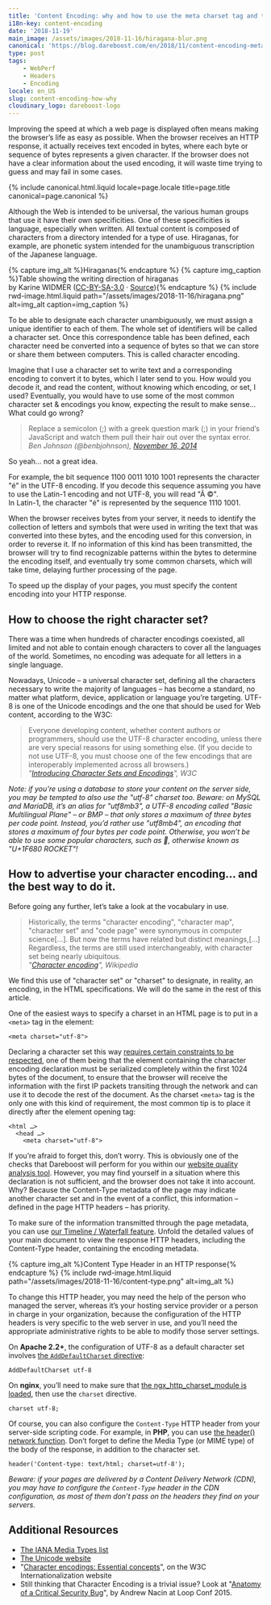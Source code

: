 ```yaml
---
title: 'Content Encoding: why and how to use the meta charset tag and the Content-Type header'
i18n-key: content-encoding
date: '2018-11-19'
main_image: /assets/images/2018-11-16/hiragana-blur.png
canonical: 'https://blog.dareboost.com/en/2018/11/content-encoding-meta-charset-content-type-header/'
type: post
tags:
    - WebPerf
    - Headers
    - Encoding
locale: en_US
slug: content-encoding-how-why
cloudinary_logo: dareboost-logo
---
```


Improving the speed at which a web page is displayed often means making the browser’s life as easy as possible. When the browser receives an HTTP response, it actually receives text encoded in bytes, where each byte or sequence of bytes represents a given character. If the browser does not have a clear information about the used encoding, it will waste time trying to guess and may fail in some cases.

<!-- more -->

{% include canonical.html.liquid
    locale=page.locale
    title=page.title
    canonical=page.canonical
%}

Although the Web is intended to be universal, the various human groups that use it have their own specificities. One of these specificities is language, especially when written. All textual content is composed of characters from a directory intended for a type of use. Hiraganas, for example, are phonetic system intended for the unambiguous transcription of the Japanese language.

{% capture img_alt %}Hiraganas{% endcapture %}
{% capture img_caption %}Table showing the writing direction of hiraganas<br/>by Karine WIDMER (<a href="http://creativecommons.org/licenses/by-sa/3.0/">CC-BY-SA-3.0</a> · <a href="https://commons.wikimedia.org/wiki/File:Table_hiragana.svg">Source</a>){% endcapture %}
{% include rwd-image.html.liquid
path="/assets/images/2018-11-16/hiragana.png"
alt=img_alt
caption=img_caption
%}

To be able to designate each character unambiguously, we must assign a unique identifier to each of them. The whole set of identifiers will be called a character set. Once this correspondence table has been defined, each character need be converted into a sequence of bytes so that we can store or share them between computers. This is called character encoding.

Imagine that I use a character set to write text and a corresponding encoding to convert it to bytes, which I later send to you. How would you decode it, and read the content, without knowing which encoding, or set, I used? Eventually, you would have to use some of the most common character set & encodings you know, expecting the result to make sense… What could go wrong?

> Replace a semicolon (;) with a greek question mark (;) in your friend’s JavaScript and watch them pull their hair out over the syntax error.  
> <cite>Ben Johnson (@benbjohnson), [November 16, 2014](https://twitter.com/benbjohnson/status/533848879423578112)</cite>

So yeah… not a great idea.

For example, the bit sequence 1100 0011 1010 1001 represents the character "é" in the UTF-8 encoding. If you decode this sequence assuming you have to use the Latin-1 encoding and not UTF-8, you will read "Ã ©".  
In Latin-1, the character "é" is represented by the sequence 1110 1001.

When the browser receives bytes from your server, it needs to identify the collection of letters and symbols that were used in writing the text that was converted into these bytes, and the encoding used for this conversion, in order to reverse it. If no information of this kind has been transmitted, the browser will try to find recognizable patterns within the bytes to determine the encoding itself, and eventually try some common charsets, which will take time, delaying further processing of the page.

To speed up the display of your pages, you must specify the content encoding into your HTTP response.

## How to choose the right character set?

There was a time when hundreds of character encodings coexisted, all limited and not able to contain enough characters to cover all the languages of the world. Sometimes, no encoding was adequate for all letters in a single language.

Nowadays, Unicode – a universal character set, defining all the characters necessary to write the majority of languages – has become a standard, no matter what platform, device, application or language you’re targeting. UTF-8 is one of the Unicode encodings and the one that should be used for Web content, according to the W3C:

> Everyone developing content, whether content authors or programmers, should use the UTF-8 character encoding, unless there are very special reasons for using something else. (If you decide to not use UTF-8, you must choose one of the few encodings that are interoperably implemented across all browsers.)  
> <cite>"[Introducing Character Sets and Encodings](https://www.w3.org/International/getting-started/characters)", W3C</cite>

_Note: if you’re using a database to store your content on the server side, you may be tempted to also use the "utf-8" charset too. Beware: on MySQL and MariaDB, it’s an alias for "utf8mb3", a UTF-8 encoding called "Basic Multilingual Plane" – or BMP – that only stores a maximum of three bytes per code point. Instead, you’d rather use "utf8mb4", an encoding that stores a maximum of four bytes per code point. Otherwise, you won’t be able to use some popular characters, such as 🚀, otherwise known as "U+1F680 ROCKET"!_

## How to advertise your character encoding… and the best way to do it.

Before going any further, let’s take a look at the vocabulary in use.

> Historically, the terms "character encoding", "character map", "character set" and "code page" were synonymous in computer science[…]. But now the terms have related but distinct meanings,[…] Regardless, the terms are still used interchangeably, with character set being nearly ubiquitous.  
> <cite>"[Character encoding](https://en.wikipedia.org/wiki/Character_encoding#Character_sets,_character_maps_and_code_pages)", Wikipedia</cite>

We find this use of "character set" or "charset" to designate, in reality, an encoding, in the HTML specifications. We will do the same in the rest of this article.

One of the easiest ways to specify a charset in an HTML page is to put in a `<meta>` tag in the element:

```
<meta charset="utf-8">
```

Declaring a character set this way [requires certain constraints to be respected](https://www.w3.org/TR/html5/document-metadata.html#specifying-the-documents-character-encoding), one of them being that the element containing the character encoding declaration must be serialized completely within the first 1024 bytes of the document, to ensure that the browser will receive the information with the first IP packets transiting through the network and can use it to decode the rest of the document. As the charset `<meta>` tag is the only one with this kind of requirement, the most common tip is to place it directly after the element opening tag:

```
<html …>
  <head …>
    <meta charset="utf-8">
```

If you’re afraid to forget this, don’t worry. This is obviously one of the checks that Dareboost will perform for you within our [website quality analysis tool](https://www.dareboost.com/en/tool/website-analysis). However, you may find yourself in a situation where this declaration is not sufficient, and the browser does not take it into account. Why? Because the Content-Type metadata of the page may indicate another character set and in the event of a conflict, this information – defined in the page HTTP headers – has priority.

To make sure of the information transmitted through the page metadata, you can use [our Timeline / Waterfall feature](https://www.dareboost.com/en/doc/analysis-report/timeline-waterfall). Unfold the detailed values of your main document to view the response HTTP headers, including the Content-Type header, containing the encoding metadata.

{% capture img_alt %}Content Type Header in an HTTP response{% endcapture %}
{% include rwd-image.html.liquid
path="/assets/images/2018-11-16/content-type.png"
alt=img_alt
%}

To change this HTTP header, you may need the help of the person who managed the server, whereas it’s your hosting service provider or a person in charge in your organization, because the configuration of the HTTP headers is very specific to the web server in use, and you’ll need the appropriate administrative rights to be able to modify those server settings.

On **Apache 2.2+**, the configuration of UTF-8 as a default character set involves [the `AddDefaultCharset` directive](https://httpd.apache.org/docs/2.2/en/mod/core.html#adddefaultcharset):

```
AddDefaultCharset utf-8
```

On **nginx**, you’ll need to make sure that [the ngx_http_charset_module is loaded](http://nginx.org/en/docs/http/ngx_http_charset_module.html), then use the `charset` directive.

```
charset utf-8;
```

Of course, you can also configure the `Content-Type` HTTP header from your server-side scripting code. For example, in **PHP**, you can use [the header() network function](http://php.net/manual/en/function.header.php). Don’t forget to define the Media Type (or MIME type) of the body of the response, in addition to the character set.


```
header('Content-type: text/html; charset=utf-8');
```

_Beware: if your pages are delivered by a Content Delivery Network (CDN), you may have to configure the `Content-Type` header in the CDN configuration, as most of them don’t pass on the headers they find on your servers._

## Additional Resources

*   [The IANA Media Types list](https://www.iana.org/assignments/media-types/media-types.xhtml)
*   [The Unicode website](http://www.unicode.org/)
*   "[Character encodings: Essential concepts](https://www.w3.org/International/articles/definitions-characters/#httpheader)", on the W3C Internationalization website
*   Still thinking that Character Encoding is a trivial issue? Look at "[Anatomy of a Critical Security Bug](https://www.youtube.com/watch?v=yQaRUEwEKxE)", by Andrew Nacin at Loop Conf 2015.